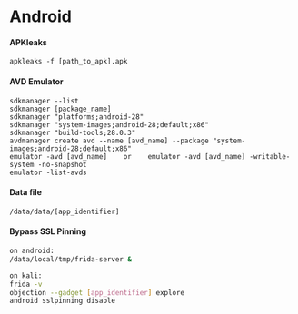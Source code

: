 # Android

#### APKleaks

```
apkleaks -f [path_to_apk].apk
```

#### AVD Emulator

```
sdkmanager --list
sdkmanager [package_name]
sdkmanager "platforms;android-28"
sdkmanager "system-images;android-28;default;x86"
sdkmanager "build-tools;28.0.3"
avdmanager create avd --name [avd_name] --package "system-images;android-28;default;x86"
emulator -avd [avd_name]    or    emulator -avd [avd_name] -writable-system -no-snapshot
emulator -list-avds

```

#### Data file

```
/data/data/[app_identifier]
```

#### Bypass SSL Pinning&#x20;

```bash
on android:
/data/local/tmp/frida-server &

on kali:
frida -v
objection --gadget [app_identifier] explore
android sslpinning disable
```
